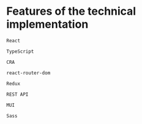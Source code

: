 # Features of the technical implementation

`React`

`TypeScript`

`CRA`

`react-router-dom`

`Redux`

`REST API`

`MUI`

`Sass`
